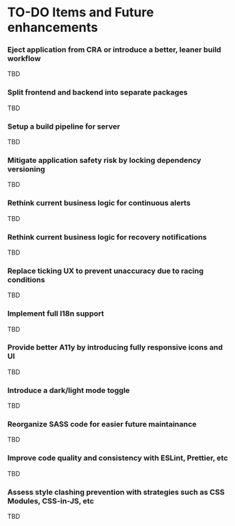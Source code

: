 # TO-DO Items and Future enhancements

### Eject application from CRA or introduce a better, leaner build workflow
TBD

### Split frontend and backend into separate packages
TBD

### Setup a build pipeline for server
TBD

### Mitigate application safety risk by locking dependency versioning
TBD

### Rethink current business logic for continuous alerts
TBD

### Rethink current business logic for recovery notifications
TBD

### Replace ticking UX to prevent unaccuracy due to racing conditions
TBD

### Implement full I18n support
TBD

### Provide better A11y by introducing fully responsive icons and UI
TBD

### Introduce a dark/light mode toggle
TBD

### Reorganize SASS code for easier future maintainance
TBD

### Improve code quality and consistency with ESLint, Prettier, etc
TBD

### Assess style clashing prevention with strategies such as CSS Modules, CSS-in-JS, etc
TBD
